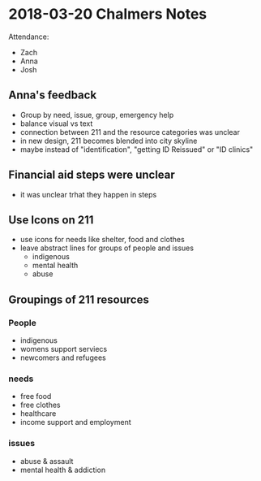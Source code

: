# 2018-03-20 Chalmers Notes

Attendance:
* Zach
* Anna
* Josh

## Anna's feedback
  + Group by need, issue, group, emergency help
  + balance visual vs text
  + connection between 211 and the resource categories was unclear
  + in new design, 211 becomes blended into city skyline
  + maybe instead of "identification", "getting ID Reissued" or "ID clinics"

## Financial aid steps were unclear
  + it was unclear trhat they happen in steps

## Use Icons on 211
  + use icons for needs like shelter, food and clothes
  + leave abstract lines for groups of people and issues
    - indigenous
    - mental health
    - abuse

## Groupings of 211 resources
### People
  + indigenous
  + womens support serviecs
  + newcomers and refugees
### needs
  + free food
  + free clothes
  + healthcare
  + income support and employment
### issues
  + abuse & assault
  + mental health & addiction
